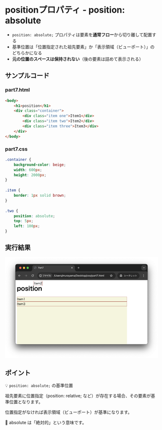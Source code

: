 # positionプロパティ - position: absolute

+ `position: absolute;` プロパティは要素を**通常フロー**から切り離して配置する
+ 基準位置は「位置指定された祖先要素」か「表示領域（ビューポート）」のどちらかになる
+ **元の位置のスペースは保持されない**（後の要素は詰めて表示される）

## サンプルコード

### part7.html

```html
<body>
    <h1>position</h1>
    <div class="container">
        <div class="item one">Item1</div>
        <div class="item two">Item2</div>
        <div class="item three">Item3</div>
    </div>
</body>
```

### part7.css

```css
.container {
    background-color: beige;
    width: 600px;
    height: 2000px;
}

.item {
    border: 1px solid brown;
}

.two {
    position: absolute;
    top: 5px;
    left: 100px;
}
```

## 実行結果

![](https://raw.githubusercontent.com/murayama333/md2slide/refs/heads/main/md/css/part7/img/03.png)

## ポイント

💡 `position: absolute;` の基準位置

祖先要素に位置指定（position: relative; など）が存在する場合、その要素が基準位置となります。

位置指定がなければ表示領域（ビューポート）が基準になります。

💬 absolute は「絶対的」という意味です。
